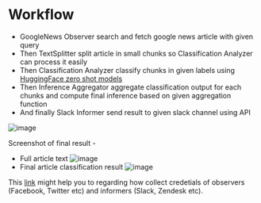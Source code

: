 # Workflow

 - GoogleNews Observer search and fetch google news article with given query
 - Then TextSplitter split article in small chunks so Classification Analyzer can process it easily
 - Then Classification Analyzer classify chunks in given labels using [HuggingFace zero shot models](https://huggingface.co/models?pipeline_tag=zero-shot-classification)
 - Then Inference Aggregator aggregate classification output for each chunks and compute final inference based on given aggregation function
 - And finally Slack Informer send result to given slack channel using API
 
![image](https://user-images.githubusercontent.com/19303690/130244375-693e0ea2-7d71-4a07-87da-e8dc3332885f.png)

Screenshot of final result -
- Full article text
![image](https://user-images.githubusercontent.com/19303690/130246209-91490dfa-3350-4a1e-a502-97e05000d937.png)
- Final article classification result
![image](https://user-images.githubusercontent.com/19303690/130246280-e6941719-abda-42e2-a993-a26e08cc38ef.png)

This [link](https://github.com/obsei/obsei#how-to-use) might help you to regarding how collect credetials of observers (Facebook, Twitter etc) and informers (Slack, Zendesk etc).
